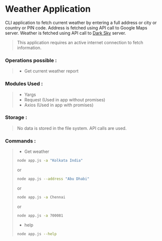 # Weather Application
CLI application to fetch current weather by entering a full address or city or country or PIN code.
Address is fetched using API call to Google Maps server.
Weather is fetched using API call to [Dark Sky](https://www.darksky.net) server.

>This application requires an active internet connection to fetch information. 

### Operations possible :
> - Get current weather report

### Modules Used :
> - Yargs
> - Request (Used in app without promises)
> - Axios (Used in app with promises)

### Storage :
> No data is stored in the file system. API calls are used.

### Commands :
> - Get weather
>```sh
> node app.js -a "Kolkata India"
>```
> or
>```sh
> node app.js --address "Abu Dhabi"
>```
> or
>```sh
> node app.js -a Chennai
>```
> or
>```sh
> node app.js -a 700081
>```
> - help
> ```sh
> node app.js --help
>```
